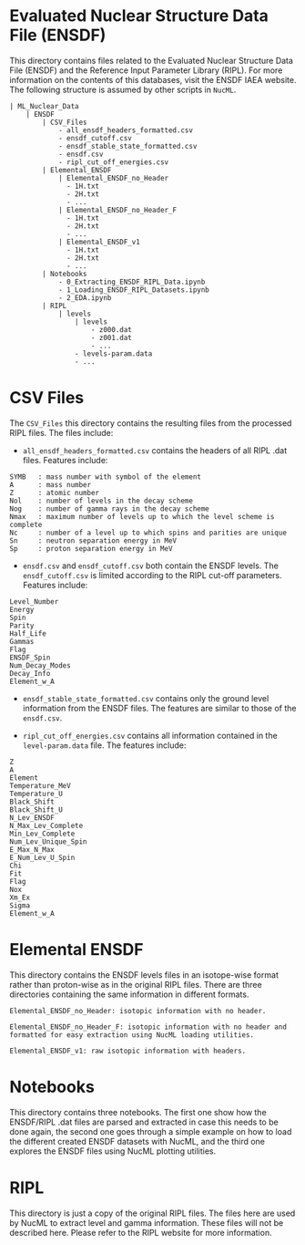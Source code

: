 # Evaluated Nuclear Structure Data File (ENSDF)

This directory contains files related to the Evaluated Nuclear Structure Data File (ENSDF) and the Reference Input Parameter Library (RIPL). For more information on the contents of this databases, visit the <a src="https://www.iaea.org/resources/databases/evaluated-nuclear-structure-data-file"> ENSDF IAEA website</a>. The following structure is assumed by other scripts in `NucML`.

```
| ML_Nuclear_Data
    | ENSDF
        | CSV_Files
            - all_ensdf_headers_formatted.csv
            - ensdf_cutoff.csv
            - ensdf_stable_state_formatted.csv
            - ensdf.csv
            - ripl_cut_off_energies.csv
        | Elemental_ENSDF
            | Elemental_ENSDF_no_Header
              - 1H.txt
              - 2H.txt
              - ...
            | Elemental_ENSDF_no_Header_F
              - 1H.txt
              - 2H.txt
              - ...
            | Elemental_ENSDF_v1
              - 1H.txt
              - 2H.txt
              - ...
        | Notebooks
            - 0_Extracting_ENSDF_RIPL_Data.ipynb
            - 1_Loading_ENSDF_RIPL_Datasets.ipynb
            - 2_EDA.ipynb
        | RIPL
            | levels
                | levels
                    - z000.dat
                    - z001.dat
                    - ...
                - levels-param.data
                - ...
```


# CSV Files

The `CSV_Files` this directory contains the resulting files from the processed RIPL files. The files include:
- `all_ensdf_headers_formatted.csv` contains the headers of all RIPL .dat files. Features include:

```
SYMB   : mass number with symbol of the element
A      : mass number
Z      : atomic number
Nol    : number of levels in the decay scheme
Nog    : number of gamma rays in the decay scheme
Nmax   : maximum number of levels up to which the level scheme is complete
Nc     : number of a level up to which spins and parities are unique
Sn     : neutron separation energy in MeV
Sp     : proton separation energy in MeV
```

- `ensdf.csv` and `ensdf_cutoff.csv` both contain the ENSDF levels. The `ensdf_cutoff.csv` is limited according to the RIPL cut-off parameters. Features include:

```
Level_Number	
Energy	
Spin	
Parity	
Half_Life	
Gammas	
Flag	
ENSDF_Spin	
Num_Decay_Modes	
Decay_Info	
Element_w_A
```


- `ensdf_stable_state_formatted.csv` contains only the ground level information from the ENSDF files. The features are similar to those of the `ensdf.csv`.

- `ripl_cut_off_energies.csv` contains all information contained in the `level-param.data` file. The features include:

```
Z	
A	
Element	
Temperature_MeV	
Temperature_U	
Black_Shift	
Black_Shift_U	
N_Lev_ENSDF	
N_Max_Lev_Complete	
Min_Lev_Complete	
Num_Lev_Unique_Spin	
E_Max_N_Max	
E_Num_Lev_U_Spin	
Chi	
Fit	
Flag	
Nox	
Xm_Ex	
Sigma	
Element_w_A
```

# Elemental ENSDF

This directory contains the ENSDF levels files in an isotope-wise format rather than proton-wise as in the original RIPL files. There are three directories containing the same information in different formats. 

```
Elemental_ENSDF_no_Header: isotopic information with no header.

Elemental_ENSDF_no_Header_F: isotopic information with no header and formatted for easy extraction using NucML loading utilities.

Elemental_ENSDF_v1: raw isotopic information with headers.
```

# Notebooks

This directory contains three notebooks. The first one show how the ENSDF/RIPL .dat files are parsed and extracted in case this needs to be done again, the second one goes through a simple example on how to load the different created ENSDF datasets with NucML, and the third one explores the ENSDF files using NucML plotting utilities. 

# RIPL

This directory is just a copy of the original RIPL files. The files here are used by NucML to extract level and gamma information. These files will not be described here. Please refer to the <a src="https://www-nds.iaea.org/RIPL-3/">RIPL website</a> for more information.






<!-- 
Ground state file, Spoin of -1 means missing value, for parity 0 is the missing value.
For half life all those with -1 are stable. fOR J spin flag u means unique number of spins, in Nod a question mark is unknown, for Modifiers
m     :  decay percentage modifier; informs a user about major uncertainties. 
         The modifiers are copied out of ENSDF with no modification, and can 
         have the following values: =, <, >, ? (unknown, but expected), 
         AP (approximate), GE (greater or equal), LE (less or equal), 
         LT (less then), SY  (value from systematics).

predict half life for unknwn in ground states. 


# Headers

Each isotope begins with an identification record such as the one shown below for the case of Mg-22 (heading has been introduced to facilitate reading but does not show up in the actual file):

  SYMB    A     Z     Nol    Nog    Nmax    Nc     Sn[MeV]     Sp[MeV]
  22Mg    22    12    17     18      9      4     19.382000    5.497000

SYMB   : mass number with symbol of the element
A      : mass number
Z      : atomic number
Nol    : number of levels in the decay scheme
Nog    : number of gamma rays in the decay scheme
Nmax   : maximum number of levels up to which the level scheme is complete
Nc     : number of a level up to which spins and parities are unique
Sn     : neutron separation energy in MeV
Sp     : proton separation energy in MeV

# Level Record

Each level record may contain the following quantities:
N1  Elv[MeV]  s   p   T1/2    Ng  J  unc  spins   nd  m  percent  mode     /.../ shift     band

1  0.000000  0.0  1  3.86E+00  0           0+      1  =  100.0000 %EC+%B+  /.../ 0.031100  2    
2  1.246300  2.0  1  2.10E12   1           2+      0

(i3,1x,f10.6,1x,f5.1,i3,1x,(e10.3),i3,1x,a1,1x,a4,1x,a18,i3,10(1x,a2,1x,e10.4,1x,a7),f10.6,1x,3(2i))


Nl    :  sequential number of a level
Elv   :  energy of the level in MeV
s     :  level spin (unique). Whenever possible unknown spins up to
         Umax were inferred. Unknown and undetermined spins are entered as -1.0
p     :  parity (unique). If the parity of the level was unknown, positive or
         negative was chosen with equal probability. Parities were determined up
         to Umax as in the case of spins. The method of choice is not coded.
             The possible values are: 0 for unknown, +1 for positive and -1 for negative.
T1/2  :  half-life of the level (if known). All known half-lives or level widths
         were converted into seconds. Half-lives of stable nuclei are
         represented as -1.0E+0.
Ng    :  number of gamma rays de-exciting the level.
J     :  flag for spin estimation method (see below the list of possible flags).
unc   :  flag for an uncertain level energy. When impossible to determine, the
         relative energy of the band, the energy of these band heads were set to
         0.0 keV or, if the level order is known, to the preceding level energy
         with a note that an unknown energy X should be added. The notation uses
         X+, Y+, Z+ etc. for different bands.
spins :  original spins from the ENSDF file.
nd    :  number of decay modes of the level (if known). Values from 0 through 10
         are possible; 0 means that the level may decay via gamma-emission,
         and other decay modes are not known.
m     :  decay percentage modifier; informs a user about major uncertainties. 
         The modifiers are copied out of ENSDF with no modification, and can 
         have the following values: =, <, >, ? (unknown, but expected), 
         AP (approximate), GE (greater or equal), LE (less or equal), 
         LT (less then), SY  (value from systematics).
percent: percentage decay of different decay modes. As a general rule  the
         various decay modes add up 100%. There are, however, two exceptions:
         (i) when a small percentage decay is present, the sum may be slightly
         more then 100% due to rounding error, (ii) when beta -decay is
         followed by a heavier particle emission, the percentage of the
         beta-delayed particle emission is given as a portion of the beta-decay
         and the sum can be substantially larger then 100%. Naturally, when the
         modifier is "?" the sum is indefinite.
mode   : short indication of decay modes of a level (see Table below).
shift  : value assigned to the unknown "X", in MeV.
band   : integer assigned to band(s) to which the level is part


# Gamma Record

Two examples of the gamma records are given below:
  Nf    Eg[MeV]       Pg          Pe          ICC
  3      0.055     4.267E02    1.301E01    2.050E+00
  1      0.113     7.499E01    8.699E01    8.699E01



Nf    : sequential number of the final state
Eg    : gamma-ray energy in MeV
Pg    : Probability that a level decays through the given gamma-ray emission. 
        Pg is the ratio of the total electromagnetic decay of the level to the
        intensity of the gamma-ray. If no branching ratio is given in the
        ENSDF file, Pg=0.
Pe    : Probability that a level decays with the given electromagnetic
        transition, i.e., ratio of the total electromagnetic decay of the level
        to the intensity of the given electromagnetic transition. The sum of
        electromagnetic decays is normalized to 1. If no branching ratio is
        given in the ENSDF file, Pe=0.
ICC   : Internal conversion coefficient of a transition.


The corresponding FORTRAN format is (39x,i4,1x,f10.3,3(1x,e10.3)) -->